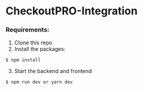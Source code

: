 # CheckoutPRO-Integration

### Requirements:

1. Clone this repo 
2. Install the packages:
```
$ npm install
```
3. Start the backend and frontend
```bash
$ npm run dev or yarn dev
```
